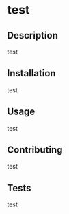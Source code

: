 
  # test

  ## Description

  test

  ## Installation

  test

  ## Usage

  test

  ## Contributing

  test

  ## Tests

  test

  